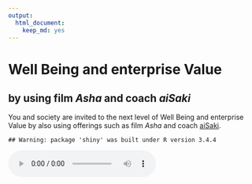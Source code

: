 ```yaml
---
output: 
  html_document:
    keep_md: yes
---
```

# Well Being and enterprise Value
## by using film *Asha* and coach *aiSaki*

You and society are invited to the next level of Well Being and enterprise Value by also using offerings such as film *Asha* and coach [aiSaki](https://vinitk.shinyapps.io/aiSaki/).


```
## Warning: package 'shiny' was built under R version 3.4.4
```

<!--html_preserve--><audio src="persona-JagjitSingh.mp3" type="audio/mp3" autoplay controls></audio><!--/html_preserve-->
